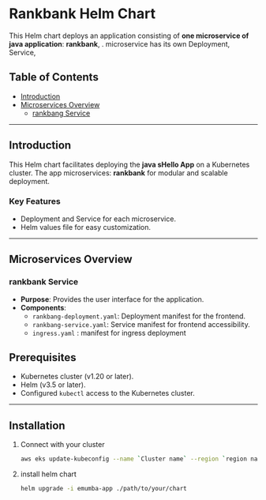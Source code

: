 # Rankbank Helm Chart

This Helm chart deploys an application consisting of **one microservice of java application**: **rankbank**, .  microservice has its own Deployment, Service, 

## Table of Contents

- [Introduction](#introduction)
- [Microservices Overview](#microservices-overview)
  - [rankbang Service](#frontend-service)


---

## Introduction

This Helm chart facilitates deploying the **java sHello App** on a Kubernetes cluster. The app  microservices: **rankbank** for modular and scalable deployment.

### Key Features

- Deployment and Service for each microservice.
- Helm values file for easy customization.

---

## Microservices Overview

### rankbank Service

- **Purpose**: Provides the user interface for the application.
- **Components**:
  - `rankbang-deployment.yaml`: Deployment manifest for the frontend.
  - `rankbang-service.yaml`: Service manifest for frontend accessibility.
  - `ingress.yaml` : manifest for ingress deployment


## Prerequisites

- Kubernetes cluster (v1.20 or later).
- Helm (v3.5 or later).
- Configured `kubectl` access to the Kubernetes cluster.

---

## Installation

1. Connect with your cluster 

   ```bash
   aws eks update-kubeconfig --name `Cluster name` --region `region name`

2. install helm chart 

   ```bash
   helm upgrade -i emumba-app ./path/to/your/chart
